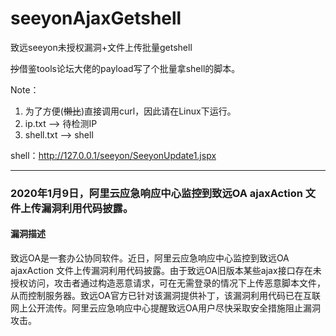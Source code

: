 # seeyonAjaxGetshell
致远seeyon未授权漏洞+文件上传批量getshell

~~抄~~借鉴tools论坛大佬的payload写了个批量拿shell的脚本。

Note：

1. 为了方便(~~懒比~~)直接调用curl，因此请在Linux下运行。
2. ip.txt --> 待检测IP
3. shell.txt --> shell

shell：http://127.0.0.1/seeyon/SeeyonUpdate1.jspx

-------------------------------------------------------------------------------------------------------
### 2020年1月9日，阿里云应急响应中心监控到致远OA ajaxAction 文件上传漏洞利用代码披露。

#### 漏洞描述

致远OA是一套办公协同软件。近日，阿里云应急响应中心监控到致远OA ajaxAction 文件上传漏洞利用代码披露。由于致远OA旧版本某些ajax接口存在未授权访问，攻击者通过构造恶意请求，可在无需登录的情况下上传恶意脚本文件，从而控制服务器。致远OA官方已针对该漏洞提供补丁，该漏洞利用代码已在互联网上公开流传。阿里云应急响应中心提醒致远OA用户尽快采取安全措施阻止漏洞攻击。


